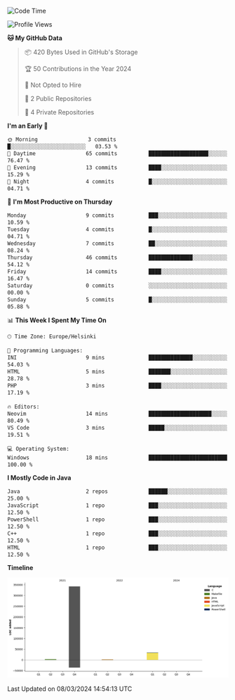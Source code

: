 <!--<a href="https://github.com/anuraghazra/github-readme-stats">
  <img align="center" height=200 src="https://readme-stats-git-main-joonas45s-projects.vercel.app/api?username=Joonas45&hide=stars&show_icons=true&theme=monokai" />
</a>
<a href="">
  <img align="center" width=300 src="https://readme-stats-git-main-joonas45s-projects.vercel.app/api/top-langs?username=Joonas45&theme=monokai&layout=compact" />
</a>-->
<!--
<a href="">
  <img align="center" height=125 width=600 src="https://readme-stats-git-main-joonas45s-projects.vercel.app/api/wakatime?username=Joonas45&theme=monokai&layout=compact" />
</a>
-->

<!--START_SECTION:waka-->
![Code Time](http://img.shields.io/badge/Code%20Time-60%20hrs%202%20mins-blue)

![Profile Views](http://img.shields.io/badge/Profile%20Views-0-blue)

**🐱 My GitHub Data**

> 📦 420 Bytes Used in GitHub's Storage 
 > 
> 🏆 50 Contributions in the Year 2024
 > 
> 🚫 Not Opted to Hire
 > 
> 📜 2 Public Repositories 
 > 
> 🔑 4 Private Repositories 
 > 
**I'm an Early 🐤** 

```text
🌞 Morning                3 commits           █░░░░░░░░░░░░░░░░░░░░░░░░   03.53 % 
🌆 Daytime                65 commits          ███████████████████░░░░░░   76.47 % 
🌃 Evening                13 commits          ████░░░░░░░░░░░░░░░░░░░░░   15.29 % 
🌙 Night                  4 commits           █░░░░░░░░░░░░░░░░░░░░░░░░   04.71 % 
```
📅 **I'm Most Productive on Thursday** 

```text
Monday                   9 commits           ███░░░░░░░░░░░░░░░░░░░░░░   10.59 % 
Tuesday                  4 commits           █░░░░░░░░░░░░░░░░░░░░░░░░   04.71 % 
Wednesday                7 commits           ██░░░░░░░░░░░░░░░░░░░░░░░   08.24 % 
Thursday                 46 commits          ██████████████░░░░░░░░░░░   54.12 % 
Friday                   14 commits          ████░░░░░░░░░░░░░░░░░░░░░   16.47 % 
Saturday                 0 commits           ░░░░░░░░░░░░░░░░░░░░░░░░░   00.00 % 
Sunday                   5 commits           █░░░░░░░░░░░░░░░░░░░░░░░░   05.88 % 
```


📊 **This Week I Spent My Time On** 

```text
🕑︎ Time Zone: Europe/Helsinki

💬 Programming Languages: 
INI                      9 mins              ██████████████░░░░░░░░░░░   54.03 % 
HTML                     5 mins              ███████░░░░░░░░░░░░░░░░░░   28.78 % 
PHP                      3 mins              ████░░░░░░░░░░░░░░░░░░░░░   17.19 % 

🔥 Editors: 
Neovim                   14 mins             ████████████████████░░░░░   80.49 % 
VS Code                  3 mins              █████░░░░░░░░░░░░░░░░░░░░   19.51 % 

💻 Operating System: 
Windows                  18 mins             █████████████████████████   100.00 % 
```

**I Mostly Code in Java** 

```text
Java                     2 repos             ██████░░░░░░░░░░░░░░░░░░░   25.00 % 
JavaScript               1 repo              ███░░░░░░░░░░░░░░░░░░░░░░   12.50 % 
PowerShell               1 repo              ███░░░░░░░░░░░░░░░░░░░░░░   12.50 % 
C++                      1 repo              ███░░░░░░░░░░░░░░░░░░░░░░   12.50 % 
HTML                     1 repo              ███░░░░░░░░░░░░░░░░░░░░░░   12.50 % 
```



**Timeline**

![Lines of Code chart](https://raw.githubusercontent.com/Joonas45/Joonas45/main/assets/bar_graph.png)


 Last Updated on 08/03/2024 14:54:13 UTC
<!--END_SECTION:waka-->
